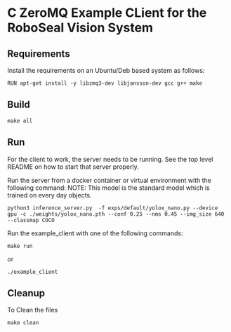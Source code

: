 # C ZeroMQ Example CLient for the RoboSeal Vision System

## Requirements

Install the requirements on an Ubuntu/Deb based system as follows:
```
RUN apt-get install -y libzmq3-dev libjansson-dev gcc g++ make
```

## Build
```
make all
```

## Run

For the client to work, the server needs to be running. 
See the top level README on how to start that server properly.

Run the server from a docker container or virtual environment with the following command:
NOTE: This model is the standard model which is trained on every day objects.
```
python3 inference_server.py  -f exps/default/yolox_nano.py --device gpu -c ./weights/yolox_nano.pth --conf 0.25 --nms 0.45 --img_size 640 --classmap COCO
```

Run the example_client with one of the following commands:
```
make run
```
or

```
./example_client
```
## Cleanup
To Clean the files
```
make clean
```